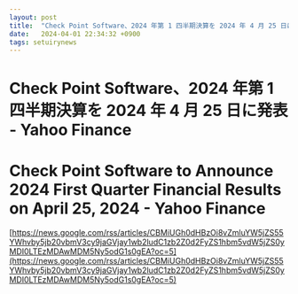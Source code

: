 ```yaml
---
layout: post
title:  "Check Point Software、2024 年第 1 四半期決算を 2024 年 4 月 25 日に発表 - Yahoo Finance"
date:   2024-04-01 22:34:32 +0900
tags: setuirynews 
---
```


# Check Point Software、2024 年第 1 四半期決算を 2024 年 4 月 25 日に発表 - Yahoo Finance



# Check Point Software to Announce 2024 First Quarter Financial Results on April 25, 2024 - Yahoo Finance

[https://news.google.com/rss/articles/CBMiUGh0dHBzOi8vZmluYW5jZS55YWhvby5jb20vbmV3cy9jaGVjay1wb2ludC1zb2Z0d2FyZS1hbm5vdW5jZS0yMDI0LTEzMDAwMDM5Ny5odG1s0gEA?oc=5](https://news.google.com/rss/articles/CBMiUGh0dHBzOi8vZmluYW5jZS55YWhvby5jb20vbmV3cy9jaGVjay1wb2ludC1zb2Z0d2FyZS1hbm5vdW5jZS0yMDI0LTEzMDAwMDM5Ny5odG1s0gEA?oc=5)

